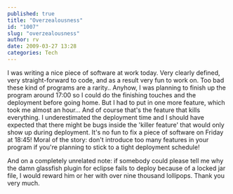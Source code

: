 ```yaml
---
published: true
title: "Overzealousness"
id: "1007"
slug: "overzealousness"
author: rv
date: 2009-03-27 13:28
categories: Tech
---
```

I was writing a nice piece of software at work today. Very clearly defined, very straight-forward to code, and as a result very fun to work on. Too bad these kind of programs are a rarity.. Anyhow, I was planning to finish up the program around 17:00 so I could do the finishing touches and the deployment before going home. But I had to put in one more feature, which took me almost an hour... And of course that's the feature that kills everything. I underestimated the deployment time and I should have expected that there might be bugs inside the 'killer feature' that would only show up during deployment. It's no fun to fix a piece of software on Friday at 18:45! Moral of the story: don't introduce too many features in your program if you're planning to stick to a tight deployment schedule!

And on a completely unrelated note: if somebody could please tell me why the damn glassfish plugin for eclipse fails to deploy because of a locked jar file, I would reward him or her with over nine thousand lollipops. Thank you very much.